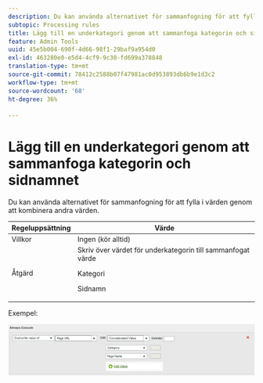 ```yaml
---
description: Du kan använda alternativet för sammanfogning för att fylla i värden genom att kombinera andra värden.
subtopic: Processing rules
title: Lägg till en underkategori genom att sammanfoga kategorin och sidnamnet
feature: Admin Tools
uuid: 45e5b004-690f-4d66-98f1-29baf9a954d0
exl-id: 463280e0-e5d4-4cf9-9c30-fd699a378848
translation-type: tm+mt
source-git-commit: 78412c2588b07f47981ac0d953893db6b9e1d3c2
workflow-type: tm+mt
source-wordcount: '68'
ht-degree: 36%

---
```


# Lägg till en underkategori genom att sammanfoga kategorin och sidnamnet

Du kan använda alternativet för sammanfogning för att fylla i värden genom att kombinera andra värden.

<table id="table_FF761C2011CD456B9A466C054A54FC30"> 
 <thead> 
  <tr> 
   <th colname="col1" class="entry"> Regeluppsättning </th> 
   <th colname="col2" class="entry"> Värde </th> 
  </tr> 
 </thead>
 <tbody> 
  <tr> 
   <td colname="col1"> Villkor </td> 
   <td colname="col2"> Ingen (kör alltid) </td> 
  </tr> 
  <tr> 
   <td colname="col1"> Åtgärd </td> 
   <td colname="col2">Skriv över värdet för underkategorin till sammanfogat värde <p>Kategori </p> <p>Sidnamn </p> </td> 
  </tr> 
 </tbody> 
</table>

Exempel:

![](assets/add-subcategory-using-concat.png)

